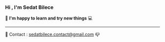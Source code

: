 ### Hi , I'm Sedat Bilece
 :iphone:  **I'm happy to learn and try new things**  :computer:
***
:e-mail: Contact : sedatbilece.contact@gmail.com :mailbox_closed:




